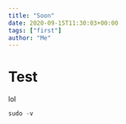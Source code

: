 ```yaml
---
title: "Soon"
date: 2020-09-15T11:30:03+00:00
tags: ["first"]
author: "Me"
---
```


# Test

lol

```py
sudo -v
```
